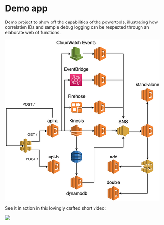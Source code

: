 # Demo app

Demo project to show off the capabilities of the powertools, illustrating how correlation IDs and sample debug logging can be respected through an elaborate web of functions.

![](architecture.png)

See it in action in this lovingly crafted short video:

[![](https://img.youtube.com/vi/enmWTil-y7E/0.jpg)](https://www.youtube.com/watch?v=enmWTil-y7E)